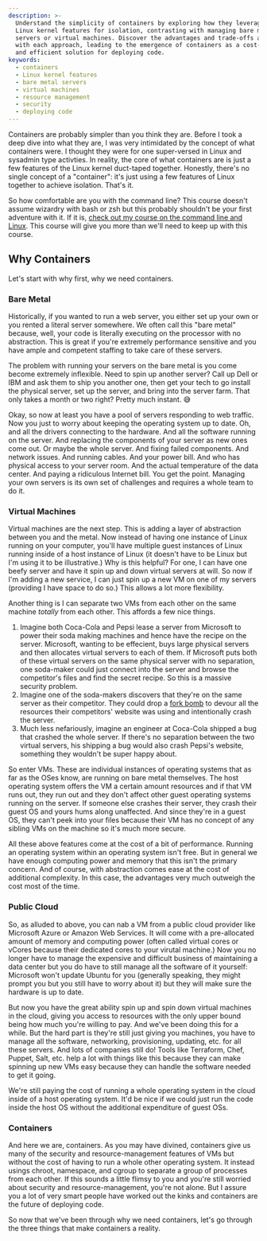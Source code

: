 ```yaml
---
description: >-
  Understand the simplicity of containers by exploring how they leverage a few
  Linux kernel features for isolation, contrasting with managing bare metal
  servers or virtual machines. Discover the advantages and trade-offs associated
  with each approach, leading to the emergence of containers as a cost-effective
  and efficient solution for deploying code.
keywords:
  - containers
  - Linux kernel features
  - bare metal servers
  - virtual machines
  - resource management
  - security
  - deploying code
---
```


Containers are probably simpler than you think they are. Before I took a deep dive into what they are, I was very intimidated by the concept of what containers were. I thought they were for one super-versed in Linux and sysadmin type activties. In reality, the core of what containers are is just a few features of the Linux kernel duct-taped together. Honestly, there's no single concept of a "container": it's just using a few features of Linux together to achieve isolation. That's it.

So how comfortable are you with the command line? This course doesn't assume wizardry with bash or zsh but this probably shouldn't be your first adventure with it. If it is, [check out my course on the command line and Linux][linux]. This course will give you more than we'll need to keep up with this course.

## Why Containers

Let's start with why first, why we need containers.

### Bare Metal

Historically, if you wanted to run a web server, you either set up your own or you rented a literal server somewhere. We often call this "bare metal" because, well, your code is literally executing on the processor with no abstraction. This is great if you're extremely performance sensitive and you have ample and competent staffing to take care of these servers.

The problem with running your servers on the bare metal is you come become extremely inflexible. Need to spin up another server? Call up Dell or IBM and ask them to ship you another one, then get your tech to go install the physical server, set up the server, and bring into the server farm. That only takes a month or two right? Pretty much instant. 😅

Okay, so now at least you have a pool of servers responding to web traffic. Now you just to worry about keeping the operating system up to date. Oh, and all the drivers connecting to the hardware. And all the software running on the server. And replacing the components of your server as new ones come out. Or maybe the whole server. And fixing failed components. And network issues. And running cables. And your power bill. And who has physical access to your server room. And the actual temperature of the data center. And paying a ridiculous Internet bill. You get the point. Managing your own servers is its own set of challenges and requires a whole team to do it.

### Virtual Machines

Virtual machines are the next step. This is adding a layer of abstraction between you and the metal. Now instead of having one instance of Linux running on your computer, you'll have multiple guest instances of Linux running inside of a host instance of Linux (it doesn't have to be Linux but I'm using it to be illustrative.) Why is this helpful? For one, I can have one beefy server and have it spin up and down virtual servers at will. So now if I'm adding a new service, I can just spin up a new VM on one of my servers (providing I have space to do so.) This allows a lot more flexibility.

Another thing is I can separate two VMs from each other on the same machine _totally_ from each other. This affords a few nice things.

1. Imagine both Coca-Cola and Pepsi lease a server from Microsoft to power their soda making machines and hence have the recipe on the server. Microsoft, wanting to be effecient, buys large physical servers and then allocates virtual servers to each of them. If Microsoft puts both of these virtual servers on the same physical server with no separation, one soda-maker could just connect into the server and browse the competitor's files and find the secret recipe. So this is a massive security problem.
1. Imagine one of the soda-makers discovers that they're on the same server as their competitor. They could drop a [fork bomb][fork-bomb] to devour all the resources their competitors' website was using and intentionally crash the server.
1. Much less nefariously, imagine an engineer at Coca-Cola shipped a bug that crashed the whole server. If there's no separation between the two virtual servers, his shipping a bug would also crash Pepsi's website, something they wouldn't be super happy about.

So enter VMs. These are individual instances of operating systems that as far as the OSes know, are running on bare metal themselves. The host operating system offers the VM a certain amount resources and if that VM runs out, they run out and they don't affect other guest operating systems running on the server. If someone else crashes their server, they crash their guest OS and yours hums along unaffected. And since they're in a guest OS, they can't peek into your files because their VM has no concept of any sibling VMs on the machine so it's much more secure.

All these above features come at the cost of a bit of performance. Running an operating system within an operating system isn't free. But in general we have enough computing power and memory that this isn't the primary concern. And of course, with abstraction comes ease at the cost of additional complexity. In this case, the advantages very much outweigh the cost most of the time.

### Public Cloud

So, as alluded to above, you can nab a VM from a public cloud provider like Microsoft Azure or Amazon Web Services. It will come with a pre-allocated amount of memory and computing power (often called virtual cores or vCores because their dedicated cores to your virutal machine.) Now you no longer have to manage the expensive and difficult business of maintaining a data center but you do have to still manage all the software of it yourself: Microsoft won't update Ubuntu for you (generally speaking, they might prompt you but you still have to worry about it) but they will make sure the hardware is up to date.

But now you have the great ability spin up and spin down virtual machines in the cloud, giving you access to resources with the only upper bound being how much you're willing to pay. And we've been doing this for a while. But the hard part is they're still just giving you machines, you have to manage all the software, networking, provisioning, updating, etc. for all these servers. And lots of companies still do! Tools like Terraform, Chef, Puppet, Salt, etc. help a lot with things like this because they can make spinning up new VMs easy because they can handle the software needed to get it going.

We're still paying the cost of running a whole operating system in the cloud inside of a host operating system. It'd be nice if we could just run the code inside the host OS without the additional expenditure of guest OSs.

### Containers

And here we are, containers. As you may have divined, containers give us many of the security and resource-management features of VMs but without the cost of having to run a whole other operating system. It instead usings chroot, namespace, and cgroup to separate a group of processes from each other. If this sounds a little flimsy to you and you're still worried about security and resource-management, you're not alone. But I assure you a lot of very smart people have worked out the kinks and containers are the future of deploying code.

So now that we've been through why we need containers, let's go through the three things that make containers a reality.

[fork-bomb]: https://en.wikipedia.org/wiki/Fork_bomb
[linux]: https://frontendmasters.com/courses/linux-command-line/
